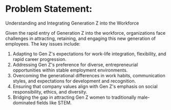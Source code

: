 # Problem Statement:

Understanding and Integrating Generation Z into the Workforce

Given the rapid entry of Generation Z into the workforce, organizations face challenges in attracting, retaining, and engaging this new generation of employees. The key issues include:

1. Adapting to Gen Z's expectations for work-life integration, flexibility, and rapid career progression.
2. Addressing Gen Z's preference for diverse, entrepreneurial opportunities within stable employment environments.
3. Overcoming the generational differences in work habits, communication styles, and expectations for development and recognition.
4. Ensuring that company values align with Gen Z's emphasis on social responsibility, ethics, and diversity.
5. Bridging the gap in attracting Gen Z women to traditionally male-dominated fields like STEM.
